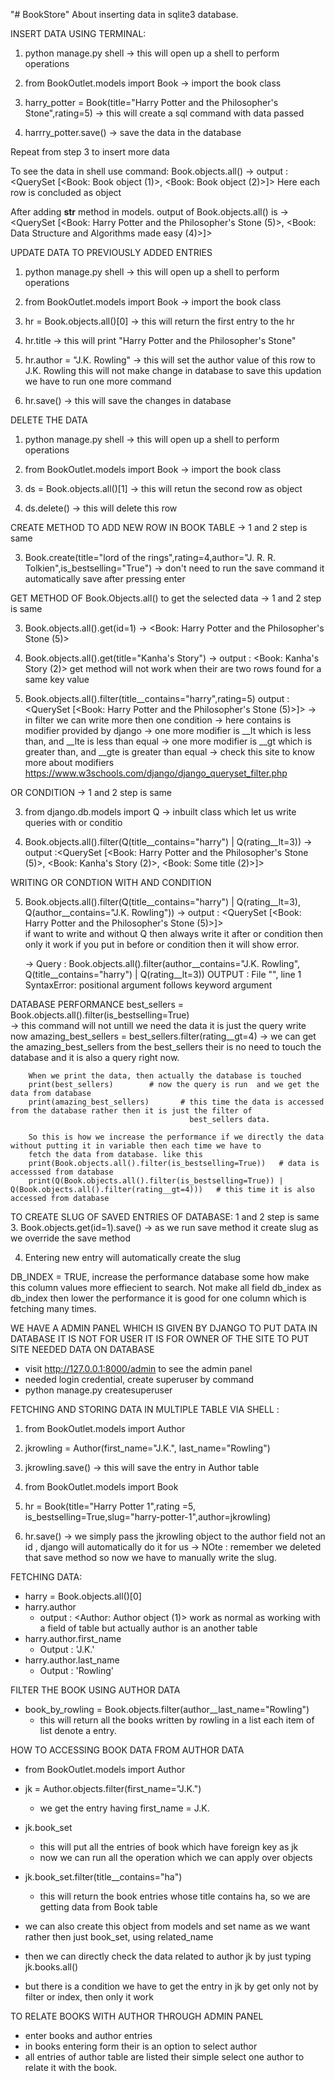 "# BookStore" 
About inserting data in sqlite3 database.

INSERT DATA USING TERMINAL:
1. python manage.py shell
    -> this will open up a shell to perform operations

2. from BookOutlet.models import Book
    -> import the book class

3. harry_potter = Book(title="Harry Potter and the Philosopher's Stone",rating=5)
    -> this will create a sql command with data passed

4. harrry_potter.save()
    -> save the data in the database

Repeat from step 3 to insert more data

To see the data in shell use command:
Book.objects.all()
    -> output : <QuerySet [<Book: Book object (1)>, <Book: Book object (2)>]>
    Here each row is concluded as object

After adding __str__ method in models. output of Book.objects.all() is
    -> <QuerySet [<Book: Harry Potter and the Philosopher's Stone (5)>, <Book: Data Structure and Algorithms made easy (4)>]>

UPDATE DATA TO PREVIOUSLY ADDED ENTRIES 
1. python manage.py shell
    -> this will open up a shell to perform operations

2. from BookOutlet.models import Book
    -> import the book class

3. hr = Book.objects.all()[0]
    -> this will return the first entry to the hr

4. hr.title
    -> this will print "Harry Potter and the Philosopher's Stone"

5. hr.author = "J.K. Rowling"
    -> this will set the author value of this row to J.K. Rowling
    this will not make change in database to save this updation we have to run one more command

6. hr.save()
    -> this will save the changes in database


DELETE THE DATA
1. python manage.py shell
    -> this will open up a shell to perform operations

2. from BookOutlet.models import Book
    -> import the book class

3. ds = Book.objects.all()[1]
    -> this will retun the second row as object

4. ds.delete()
    -> this will delete this row


CREATE METHOD TO ADD NEW ROW IN BOOK TABLE
-> 1 and 2 step is same

3. Book.create(title="lord of the rings",rating=4,author="J. R. R. Tolkien",is_bestselling="True")
    -> don't need to run the save command it automatically save after pressing enter

GET METHOD OF Book.Objects.all() to get the selected data
-> 1 and 2 step is same

3. Book.objects.all().get(id=1)
    -> <Book: Harry Potter and the Philosopher's Stone (5)>

4. Book.objects.all().get(title="Kanha's Story")
    -> output : <Book: Kanha's Story (2)>
    get method will not work when their are two rows found for a same key value

5. Book.objects.all().filter(title__contains="harry",rating=5)
    output : <QuerySet [<Book: Harry Potter and the Philosopher's Stone (5)>]>
    -> in filter we can write more then one condition
    -> here contains is modifier provided by django
    -> one more modifier is __lt which is less than, and __lte is less than equal
    -> one more modifier is __gt which is greater than, and __gte is greater than equal
    -> check this site to know more about modifiers https://www.w3schools.com/django/django_queryset_filter.php

OR CONDITION 
-> 1 and 2 step is same

3. from django.db.models import Q
    -> inbuilt class which let us write queries with or conditio

4. Book.objects.all().filter(Q(title__contains="harry") | Q(rating__lt=3))
    -> output :<QuerySet [<Book: Harry Potter and the Philosopher's Stone (5)>, <Book: Kanha's Story (2)>, <Book: Some title (2)>]>

WRITING OR CONDTION WITH AND CONDITION

5. Book.objects.all().filter(Q(title__contains="harry") | Q(rating__lt=3), Q(author__contains="J.K. Rowling"))
    -> output : <QuerySet [<Book: Harry Potter and the Philosopher's Stone (5)>]>   
    if want to write and without Q then always write it after or condition then only it work if you put in before or condition then it will show error.

    -> Query : Book.objects.all().filter(author__contains="J.K. Rowling", Q(title__contains="harry") | Q(rating__lt=3))
    OUTPUT : File "<console>", line 1
                SyntaxError: positional argument follows keyword argument


DATABASE PERFORMANCE
    best_sellers = Book.objects.all().filter(is_bestselling=True)     
        -> this command will not untill we need the data it is just the query write now
    amazing_best_sellers = best_sellers.filter(rating__gt=4)
        -> we can get the amazing_best_sellers from the best_sellers their is no need to touch the database and it is also a query 
        right now.

        When we print the data, then actually the database is touched
        print(best_sellers)        # now the query is run  and we get the data from database
        print(amazing_best_sellers)       # this time the data is accessed from the database rather then it is just the filter of
                                            best_sellers data.

        So this is how we increase the performance if we directly the data without putting it in variable then each time we have to 
        fetch the data from database. like this 
        print(Book.objects.all().filter(is_bestselling=True))   # data is accesssed from database
        print(Q(Book.objects.all().filter(is_bestselling=True)) | Q(Book.objects.all().filter(rating__gt=4)))   # this time it is also accessed from database


TO CREATE SLUG OF SAVED ENTRIES OF DATABASE:
    1 and 2 step is same
3. Book.objects.get(id=1).save()
    -> as we run save method it create slug as we override the save method

4. Entering new entry will automatically create the slug

DB_INDEX = TRUE, increase the performance database some how make this column values more effiecient to search. Not make all field db_index as db_index then lower the performance it is good for one column which is fetching many times.

WE HAVE A ADMIN PANEL WHICH IS GIVEN BY DJANGO TO PUT DATA IN DATABASE IT IS NOT FOR USER IT IS FOR OWNER OF THE SITE TO PUT SITE NEEDED DATA ON DATABASE
- visit http://127.0.0.1:8000/admin to see the admin panel
- needed login credential, create superuser by command
- python manage.py createsuperuser

FETCHING AND STORING DATA IN MULTIPLE TABLE VIA SHELL :
1. from BookOutlet.models import Author
2. jkrowling = Author(first_name="J.K.", last_name="Rowling")
3. jkrowling.save()
    -> this will save the entry in Author table

4. from BookOutlet.models import Book
5. hr = Book(title="Harry Potter 1",rating =5, is_bestselling=True,slug="harry-potter-1",author=jkrowling)
6. hr.save()
    -> we simply pass the jkrowling object to the author field not an id , django will automatically do it for us
    -> NOte : remember we deleted that save method so now we have to manually write the slug.

FETCHING DATA:
- harry = Book.objects.all()[0]
- harry.author
    - output : <Author: Author object (1)>  work as normal as working with a field of table but actually author is an another table
- harry.author.first_name
    - Output : 'J.K.'
- harry.author.last_name
    - Output : 'Rowling'

FILTER THE BOOK USING AUTHOR DATA
- book_by_rowling = Book.objects.filter(author__last_name="Rowling")
    - this will return all the books written by rowling in a list each item of list denote a entry.

HOW TO ACCESSING BOOK DATA FROM AUTHOR DATA
- from BookOutlet.models import Author
- jk = Author.objects.filter(first_name="J.K.")
    - we get the entry having first_name = J.K.
- jk.book_set
    - this will put all the entries of book which have foreign key as jk
    - now we can run all the operation which we can apply over objects

- jk.book_set.filter(title__contains="ha")
    - this will return the book entries whose title contains ha, so we are getting data from Book table
    
- we can also create this object from models and set name as we want rather then just book_set, using related_name
- then we can directly check the data related to author jk by just typing jk.books.all()
- but there is a condition we have to get the entry in jk by get only not by filter or index, then only it work

TO RELATE BOOKS WITH AUTHOR THROUGH ADMIN PANEL
- enter books and author entries
- in books entering form their is an option to select author
- all entries of author table are listed their simple select one author to relate it with the book.